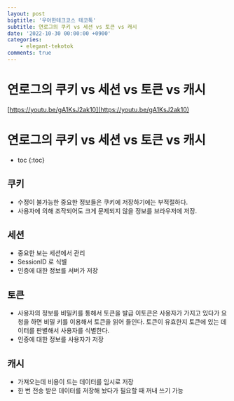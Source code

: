 ```yaml
---
layout: post
bigtitle: '우아한테크코스 테코톡'
subtitle: 연로그의 쿠키 vs 세션 vs 토큰 vs 캐시
date: '2022-10-30 00:00:00 +0900'
categories:
    - elegant-tekotok
comments: true
---
```


# 연로그의 쿠키 vs 세션 vs 토큰 vs 캐시 
[https://youtu.be/gA1KsJ2ak10](https://youtu.be/gA1KsJ2ak10)

# 연로그의 쿠키 vs 세션 vs 토큰 vs 캐시
* toc
{:toc}

## 쿠키
+ 수정이 불가능한 중요한 정보들은 쿠키에 저장하기에는 부적절하다. 
+ 사용자에 의해 조작되어도 크게 문제되지 않을 정보를 브라우저에 저장.

## 세션 
+ 중요한 보는 세션에서 관리
+ SessionID 로 식별 
+ 인증에 대한 정보를 서버가 저장

## 토큰 
+ 사용자의 정보를 비밀키를 통해서 토큰을 발급 이토큰은 사용자가 가지고 있다가 요청을 하면 비밀 키를 이용해서 토큰을 읽어 들인다. 
토큰이 유효한지 토큰에 있는 데이터를 판별해서 사용자를 식별한다.
+ 인증에 대한 정보를 사용자가 저장

## 캐시 
+ 가져오는데 비용이 드는 데이터를 임시로 저장
+ 한 번 전송 받은 데이터를 저장해 놨다가 필요할 때 꺼내 쓰기 가능 

